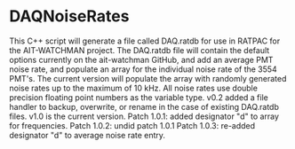 # DAQNoiseRates
This C++ script will generate a file called DAQ.ratdb for use in RATPAC for the AIT-WATCHMAN project. The DAQ.ratdb file will contain the default options currently on the ait-watchman GitHub, and add an average PMT noise rate, and populate an array for the individual noise rate of the 3554 PMT's. The current version will populate the array with randomly generated noise rates up to the maximum of 10 kHz. All noise rates use double precision floating point numbers as the variable type. v0.2 added a file handler to backup, overwrite, or rename in the case of existing DAQ.ratdb files. v1.0 is the current version.
Patch 1.0.1: added designator "d" to array for frequencies.
Patch 1.0.2: undid patch 1.0.1
Patch 1.0.3: re-added designator "d" to average noise rate entry.
